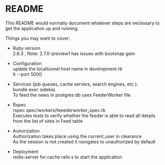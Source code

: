 # README

This README would normally document whatever steps are necessary to get the
application up and running.

Things you may want to cover:

* Ruby version <br>
      2.6.3 , Note: 2.7.0-preview1 has issues with bootsnap gem

* Configuration
      <br>update the localtunnel host name in development.rb
      <br>lt --port 5000

* Services (job queues, cache servers, search engines, etc.):<br>
      bundle exec sidekiq
      <br> To feed the news in postgres db uses FeederWorker file
      
* Rspec 
      <br>rspec spec/workers/feeederworker_spec.rb 
      <br>Executes tests to verify whether the feeder is able to read all details from the list of sites in Feed table

* Auhorization
      <br>Authorization takes place using the current_user in clearance 
      <br>As the session is not created it navigates to unauthorized by default
      
 * Deployment <br>
      redis-server for cache
      rails s to start the application
      
      
